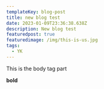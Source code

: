 ```yaml
---
templateKey: blog-post
title: new blog test
date: 2023-01-09T23:36:38.638Z
description: New blog test
featuredpost: true
featuredimage: /img/this-is-us.jpg
tags:
  - YK
---
```

This is the body tag part



**b﻿old**